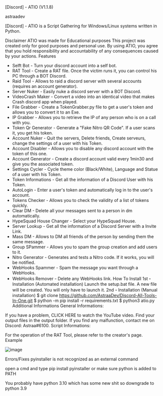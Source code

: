 

[Discord] - ATIO (V1.1.8)
    

astraadev

[Discord] - ATIO is a Script Gathering for Windows/Linux systems written in Python.

Disclaimer
ATIO was made for Educational purposes
This project was created only for good purposes and personal use.
By using ATIO, you agree that you hold responsibility and accountability of any consequences caused by your actions.
Features
 - Selft Bot - Turn your discord account into a self bot.
 - RAT Tool - Create a RAT file. Once the victim runs it, you can control his PC through a BOT Discord.
 - Raid Tool - Allows to raid a discord server with several accounts (requires an account generator).
 - Server Nuker - Easily nuke a discord server with a BOT Discord.
 - VideoCrash Maker - Convert a video into an identical video that makes Crash discord app when played.
 - File Grabber - Create a TokenGrabber.py file to get a user's token and allows you to convert it to an Exe.
 - IP Grabber - Allows you to retrieve the IP of any person who is on a call with you.
 - Token Qr Generator - Generate a "Fake Nitro QR Code". If a user scans it, you get his token.
 - Account Nuker - Quit the servers, Delete friends, Create serveurs, change the settings of a user with his Token.
 - Account Disabler - Allows you to disable any discord account with the token of this one.
 - Account Generator - Create a discord account valid every 1min30 and give you the associated token.
 - Settings Cycler - Cycle theme color (Black/White), Language and Statue of a user with his Token.
 - Token Informations - Get all the information of a Discord User with his Token.
 - AutoLogin - Enter a user's token and automatically log in to the user's account.
 - Tokens Checker - Allows you to check the validity of a list of tokens quickly.
 - Clear DM - Delete all your messages sent to a person in dm automatically.
 - HypeSquad House Changer - Select your HypeSquad House.
 - Server Lookup - Get all the information of a Discord Server with a Invite Link.
 - Mass DM - Allows to DM all friends of the person by sending them the same message.
 - Group SPammer - Allows you to spam the group creation and add users to it.
 - Nitro Generator - Generates and tests a Nitro code. If it works, you will be notified.
 - WebHooks Spammer - Spam the message you want through a WebHooks.
 - WebHooks Remover - Delete any WebHooks link.
How To Install
1st・Installation (Automated installation)
Launch the setup.bat file. A new file will be created. You will only have to launch it.
2nd・Installation (Manual installation)
$ git clone https://github.com/AstraaDev/Discord-All-Tools-In-One.git
$ python -m pip install -r requirements.txt
$ python3 atio.py
Additional Informations
General Informations:

If you have a problem, CLICK HERE to watch the YouTube video.
Find your output files in the output folder.
If you find any malfunction, contact me on Discord: Astraa#6100.
Script Informations:

For the operation of the RAT Tool, please refer to the creator's page.
Example


![image](https://user-images.githubusercontent.com/125895759/220136462-f28dbf6c-eca5-45f1-8b28-cb7e134fe99a.png)




Errors/Fixes
pyinstaller is not recognized as an external command

open a cmd and type pip install pyinstaller or make sure python is added to PATH

You probably have python 3.10 which has some new shit so downgrade to python 3.9
